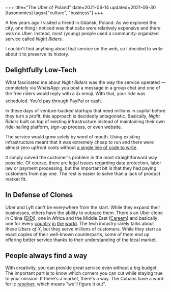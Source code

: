 +++
title="The Uber of Poland"
date=2021-06-14
updated=2021-06-30
[taxonomies]
tags=["culture", "business"]
+++

A few years ago I visited a friend in Gdańsk, Poland. As we explored the
city, one thing I noticed was that cabs were relatively expensive and there was
no Uber. Instead, most (young) people used a community-organized service called
_Night Riders_.

I couldn't find anything about that service on the web, so I decided to write
about it to preserve its history.

## Delightfully Low-Tech

What fascinated me about _Night Riders_ was the way the service operated &mdash;
completely via WhatsApp: you post a message in a group chat and one of the free
riders would reply with a 👍 emoji. With that, your ride was scheduled.
You'd pay through PayPal or cash.

In these days of venture-backed startups that need millions in capital before
they turn a profit, this approach is decidedly antagonistic. Basically,
_Night Riders_ built on top of existing infrastructure instead of maintaining their
own ride-hailing platform, sign-up process, or even website.

The service would grow solely by word of mouth. Using existing infrastructure
meant that it was extremely cheap to run and there were almost zero upfront costs without
[a single line of code to write](/2021/first-business/).

It simply solved the customer's problem in the most straightforward way
possible. Of course, there are legal issues regarding data protection, labor
law or payment processing, but the important bit is that they had paying
customers from day one.
The rest is easier to solve than a lack of product market fit.

## In Defense of Clones

Uber and Lyft can't be everywhere from the start. While they expand their
businesses, others have the ability to outpace them. There's an Uber clone in
China ([DiDi](https://didichuxing.com)), one in Africa and the Middle East
([Careem](https://www.careem.com)) and basically one for every
[country](http://web.archive.org/web/20230211164448/https://www.gett.com/il/)
[in](https://www.cnbc.com/2019/04/11/uber-s-1-risk-factors-competitors-deleteuber-campaign-reputation.html)
[the](https://taxi.yandex.ru/) [world](https://www.gojek.com/). The tech
industry rarely talks about these _Ubers of X_, but they serve millions of
customers. While they start as exact copies of their well-known counterparts,
some of them end up offering better service thanks to their understanding of the
local market.

## People always find a way

With creativity, you can provide great service even without a big budget. The
important part is to know which corners you can cut while staying true to your
mission. If there's a market, there's a way. The Cubans have a word for it:
[_resolver_](https://medium.com/@d.yau/cubas-resolver-mentality-makes-it-the-next-startup-hub-2f10ea2096a0),
which means "we'll figure it out".
